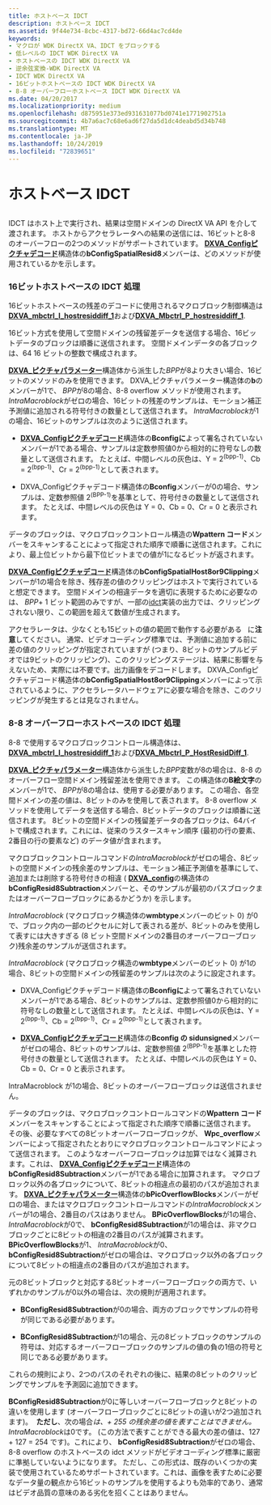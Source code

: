 ```yaml
---
title: ホストベース IDCT
description: ホストベース IDCT
ms.assetid: 9f44e734-8cbc-4317-bd72-66d4ac7cd4de
keywords:
- マクロが WDK DirectX VA、IDCT をブロックする
- 低レベルの IDCT WDK DirectX VA
- ホストベースの IDCT WDK DirectX VA
- 逆余弦変換-WDK DirectX VA
- IDCT WDK DirectX VA
- 16ビットホストベースの IDCT WDK DirectX VA
- 8-8 オーバーフローホストベース IDCT WDK DirectX VA
ms.date: 04/20/2017
ms.localizationpriority: medium
ms.openlocfilehash: d875951e373ed931631077bd0741e1771902751a
ms.sourcegitcommit: 4b7a6ac7c68e6ad6f27da5d1dc4deabd5d34b748
ms.translationtype: MT
ms.contentlocale: ja-JP
ms.lasthandoff: 10/24/2019
ms.locfileid: "72839651"
---
```

# <a name="host-based-idct"></a>ホストベース IDCT


## <span id="_host_based_idct"></span><span id="_HOST_BASED_IDCT"></span>


IDCT はホスト上で実行され、結果は空間ドメインの DirectX VA API を介して渡されます。 ホストからアクセラレータへの結果の送信には、16ビットと8-8 のオーバーフローの2つのメソッドがサポートされています。 [**DXVA\_Configピクチャデコード**](https://docs.microsoft.com/windows-hardware/drivers/ddi/dxva/ns-dxva-_dxva_configpicturedecode)構造体の**bConfigSpatialResid8**メンバーは、どのメソッドが使用されているかを示します。

### <a name="span-id16-bit_host-based_idct_processingspanspan-id16-bit_host-based_idct_processingspanspan-id16-bit_host-based_idct_processingspan16-bit-host-based-idct-processing"></a><span id="16-bit_Host-Based_IDCT_Processing"></span><span id="16-bit_host-based_idct_processing"></span><span id="16-BIT_HOST-BASED_IDCT_PROCESSING"></span>16ビットホストベースの IDCT 処理

16ビットホストベースの残差のデコードに使用されるマクロブロック制御構造は[**DXVA\_mbctrl\_I\_hostresiddiff\_1**](https://docs.microsoft.com/windows-hardware/drivers/ddi/dxva/ns-dxva-_dxva_mbctrl_i_hostresiddiff_1)および[**DXVA\_Mbctrl\_P\_hostresiddiff\_1**](https://docs.microsoft.com/windows-hardware/drivers/ddi/dxva/ns-dxva-_dxva_mbctrl_p_hostresiddiff_1).

16ビット方式を使用して空間ドメインの残留差データを送信する場合、16ビットデータのブロックは順番に送信されます。 空間ドメインデータの各ブロックは、64 16 ビットの整数で構成されます。

[**DXVA\_ピクチャパラメーター**](https://docs.microsoft.com/windows-hardware/drivers/ddi/dxva/ns-dxva-_dxva_pictureparameters)構造体から派生した*BPP*が8より大きい場合、16ビットのメソッドのみを使用できます。 DXVA\_ピクチャパラメーター構造体の**b**のメンバーが1で、 *BPP*が8の場合、8-8 overflow メソッドが使用されます。 *IntraMacroblock*がゼロの場合、16ビットの残差のサンプルは、モーション補正予測値に追加される符号付きの数量として送信されます。 *IntraMacroblock*が1の場合、16ビットのサンプルは次のように送信されます。

-   [**DXVA\_Configピクチャデコード**](https://docs.microsoft.com/windows-hardware/drivers/ddi/dxva/ns-dxva-_dxva_configpicturedecode)構造体の**Bconfigに**よって署名されていないメンバーが1である場合、サンプルは定数参照値0から相対的に符号なしの数量として送信されます。 たとえば、中間レベルの灰色は、Y = 2<sup>(bpp-1)</sup>、Cb = 2<sup>(bpp-1)</sup>、Cr = 2<sup>(bpp-1)</sup>として表されます。

-   DXVA\_Configピクチャデコード構造体の**Bconfig**メンバーが0の場合、サンプルは、定数参照値 2<sup>(BPP-1)</sup>を基準として、符号付きの数量として送信されます。 たとえば、中間レベルの灰色は Y = 0、Cb = 0、Cr = 0 と表示されます。

データのブロックは、マクロブロックコントロール構造の**Wpattern コード**メンバーをスキャンすることによって指定された順序で順番に送信されます。これにより、最上位ビットから最下位ビットまでの値が1になるビットが返されます。

[**DXVA\_Configピクチャデコード**](https://docs.microsoft.com/windows-hardware/drivers/ddi/dxva/ns-dxva-_dxva_configpicturedecode)構造体の**bConfigSpatialHost8or9Clipping**メンバーが1の場合を除き、残存差の値のクリッピングはホストで実行されていると想定できます。 空間ドメインの相違データを適切に表現するために必要なのは、 *BPP*+ 1 ビット範囲のみですが、一部の[idct](low-level-idct-processing-elements.md)実装の出力では、クリッピングされない限り、この範囲を超えて数値が生成されます。

アクセラレータは、少なくとも15ビットの値の範囲で動作する必要がある   に**注意**してください。 通常、ビデオコーディング標準では、予測値に追加する前に差の値のクリッピングが指定されていますが (つまり、8ビットのサンプルビデオでは9ビットのクリッピング)、このクリッピングステージは、結果に影響を与えないため、実際には不要です。出力画像をデコードします。 DXVA\_Configピクチャデコード構造体の**bConfigSpatialHost8or9Clipping**メンバーによって示されているように、アクセラレータハードウェアに必要な場合を除き、このクリッピングが発生するとは見なされません。

 

### <a name="span-id8-8_overflow_host-based_idct_processing_spanspan-id8-8_overflow_host-based_idct_processing_spanspan-id8-8_overflow_host-based_idct_processing_span8-8-overflow-host-based-idct-processing"></a><span id="8-8_Overflow_Host-Based_IDCT_Processing_"></span><span id="8-8_overflow_host-based_idct_processing_"></span><span id="8-8_OVERFLOW_HOST-BASED_IDCT_PROCESSING_"></span>8-8 オーバーフローホストベースの IDCT 処理

8-8 で使用するマクロブロックコントロール構造体は、 [**DXVA\_mbctrl\_I\_hostresiddiff\_1**](https://docs.microsoft.com/windows-hardware/drivers/ddi/dxva/ns-dxva-_dxva_mbctrl_i_hostresiddiff_1)および[**DXVA\_Mbctrl\_P\_HostResidDiff\_1**](https://docs.microsoft.com/windows-hardware/drivers/ddi/dxva/ns-dxva-_dxva_mbctrl_p_hostresiddiff_1).

[**DXVA\_ピクチャパラメーター**](https://docs.microsoft.com/windows-hardware/drivers/ddi/dxva/ns-dxva-_dxva_pictureparameters)構造体から派生した*BPP*変数が8の場合は、8-8 のオーバーフロー空間ドメイン残留差法を使用できます。 この構造体の**B絵文字**のメンバーが1で、 *BPP*が8の場合は、使用する必要があります。 この場合、各空間ドメインの差の値は、8ビットのみを使用して表されます。 8-8 overflow メソッドを使用してデータを送信する場合、8ビットデータのブロックは順番に送信されます。 8ビットの空間ドメインの残留差データの各ブロックは、64バイトで構成されます。これには、従来のラスタースキャン順序 (最初の行の要素、2番目の行の要素など) のデータ値が含まれます。

マクロブロックコントロールコマンドの*IntraMacroblock*がゼロの場合、8ビットの空間ドメインの残余差のサンプルは、モーション補正予測値を基準にして、追加または削除する符号付きの相違 ( [**DXVA\_config**](https://docs.microsoft.com/windows-hardware/drivers/ddi/dxva/ns-dxva-_dxva_configpicturedecode)の構造体の**bConfigResid8Subtraction**メンバーと、そのサンプルが最初のパスブロックまたはオーバーフローブロックにあるかどうか) を示します。

*IntraMacroblock* (マクロブロック構造体の**wmbtype**メンバーのビット 0) が0で、ブロック内の一部のピクセルに対して表される差が、8ビットのみを使用して表すには大きすぎる (8 ビット空間ドメインの2番目のオーバーフローブロック)残余差のサンプルが送信されます。

*IntraMacroblock* (マクロブロック構造の**wmbtype**メンバーのビット 0) が1の場合、8ビットの空間ドメインの残留差のサンプルは次のように設定されます。

-   DXVA\_Configピクチャデコード構造体の**Bconfigに**よって署名されていないメンバーが1である場合、8ビットのサンプルは、定数参照値0から相対的に符号なしの数量として送信されます。 たとえば、中間レベルの灰色は、Y = 2<sup>(bpp-1)</sup>、Cb = 2<sup>(bpp-1)</sup>、Cr = 2<sup>(bpp-1)</sup>として表されます。

-   [**DXVA\_Configピクチャデコード**](https://docs.microsoft.com/windows-hardware/drivers/ddi/dxva/ns-dxva-_dxva_configpicturedecode)構造体の**Bconfig の sidunsigned**メンバーがゼロの場合、8ビットのサンプルは、定数参照値 2<sup>(BPP-1)</sup>を基準とした符号付きの数量として送信されます。 たとえば、中間レベルの灰色は Y = 0、Cb = 0、Cr = 0 と表示されます。

IntraMacroblock が1の場合、8ビットのオーバーフローブロックは送信されません。

データのブロックは、マクロブロックコントロールコマンドの**Wpattern コード**メンバーをスキャンすることによって指定された順序で順番に送信されます。 その後、必要なすべての8ビットオーバーフローブロックが、 **Wpc\_overflow**メンバーによって指定されたとおりにマクロブロックコントロールコマンドによって送信されます。 このようなオーバーフローブロックは加算ではなく減算されます。これは、 [**DXVA\_Configピクチャデコード**](https://docs.microsoft.com/windows-hardware/drivers/ddi/dxva/ns-dxva-_dxva_configpicturedecode)構造体の**bConfigResid8Subtraction**メンバーが1である場合に加算されます。 マクロブロック以外の各ブロックについて、8ビットの相違点の最初のパスが追加されます。 [**DXVA\_ピクチャパラメーター**](https://docs.microsoft.com/windows-hardware/drivers/ddi/dxva/ns-dxva-_dxva_pictureparameters)構造体の**bPicOverflowBlocks**メンバーがゼロの場合、またはマクロブロックコントロールコマンドの*IntraMacroblock*メンバーが1の場合、2番目のパスはありません。 **BPicOverflowBlocks**が1の場合、 *IntraMacroblock*が0で、 **bConfigResid8Subtraction**が1の場合は、非マクロブロックごとに8ビットの相違の2番目のパスが減算されます。 **BPicOverflowBlocks**が1、 *IntraMacroblock*が0、 **bConfigResid8Subtraction**がゼロの場合は、マクロブロック以外の各ブロックについて8ビットの相違点の2番目のパスが追加されます。

元の8ビットブロックと対応する8ビットオーバーフローブロックの両方で、いずれかのサンプルが0以外の場合は、次の規則が適用されます。

-   **BConfigResid8Subtraction**が0の場合、両方のブロックでサンプルの符号が同じである必要があります。

-   **BConfigResid8Subtraction**が1の場合、元の8ビットブロックのサンプルの符号は、対応するオーバーフローブロックのサンプルの値の負の1倍の符号と同じである必要があります。

これらの規則により、2つのパスのそれぞれの後に、結果の8ビットのクリッピングでサンプルを予測図に追加できます。

**BConfigResid8Subtraction**が0に等しいオーバーフローブロックと8ビットの違いを使用します (オーバーフローブロックごとに8ビットの違いが2つ追加されます)。  **ただし**、次の場合*は、+ 255 の残余差の値を表すことはできません。IntraMacroblock*は0です。 (この方法で表すことができる最大の差の値は、127 + 127 = 254 です)。これにより、 **bConfigResid8Subtraction**がゼロの場合、8-8 overflow のホストベースの idct メソッドがビデオコーディング標準に厳密に準拠していないようになります。 ただし、この形式は、既存のいくつかの実装で使用されているためサポートされています。これは、画像を表すために必要なデータ量の観点から16ビットのサンプルを使用するよりも効率的であり、通常はビデオ品質の意味のある劣化を招くことはありません。

 

 

 






